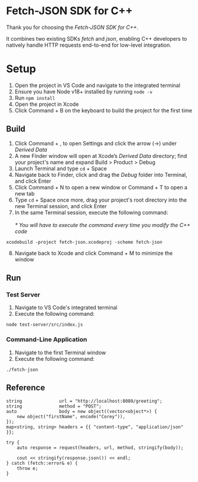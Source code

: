 # Fetch-JSON SDK for C++

Thank you for choosing the <i>Fetch-JSON SDK for C++</i>.

It combines two existing SDKs <i>fetch</i> and <i>json</i>, enabling C++ developers to natively handle HTTP requests end-to-end for low-level integration.

# Setup
1. Open the project in VS Code and navigate to the integrated terminal
2. Ensure you have Node v18+ installed by running `node -v`
3. Run `npm install`
4. Open the project in Xcode
5. Click Command + B on the keyboard to build the project for the first time

## Build

1. Click Command + , to open Settings and click the arrow (->) under <i>Derived Data</i>
2. A new Finder window will open at Xcode’s <i>Derived Data</i> directory; find your project's name and expand Build > Product > Debug
3. Launch Terminal and type `cd` + Space
4. Navigate back to Finder, click and drag the <i>Debug</i> folder into Terminal, and click Enter
5. Click Command + N to open a new window or Command + T to open a new tab
6. Type `cd` + Space once more, drag your project's root directory into the new Terminal session, and click Enter
7. In the same Terminal session, execute the following command:<br><br>
<i>* You will have to execute the command every time you modify the C++ code</i>
```
xcodebuild -project fetch-json.xcodeproj -scheme fetch-json
```
8. Navigate back to Xcode and click Command + M to minimize the window

## Run
### Test Server

1. Navigate to VS Code's integrated terminal
2. Execute the following command:
```
node test-server/src/index.js
```

### Command-Line Application
1. Navigate to the first Terminal window
2. Execute the following command:
```
./fetch-json
```

## Reference

```
string              url = "http://localhost:8080/greeting";
string              method = "POST";
auto                body = new object((vector<object*>) {
    new object("firstName", encode("Corey")),
});
map<string, string> headers = {{ "content-type", "application/json" }};

try {
    auto response = request(headers, url, method, stringify(body));

    cout << stringify(response.json()) << endl;
} catch (fetch::error& e) {
    throw e;
}
```